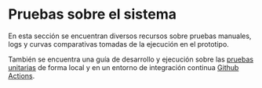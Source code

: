 # Pruebas sobre el sistema

En esta sección se encuentran diversos recursos sobre pruebas manuales, logs y curvas comparativas tomadas de la ejecución en el prototipo.


También se encuentra una guía de desarrollo y ejecución sobre las [pruebas unitarias](unit_tests.md) de forma local y en un entorno de integración continua [Github Actions](https://github.com/luchete80/ambovis/actions).